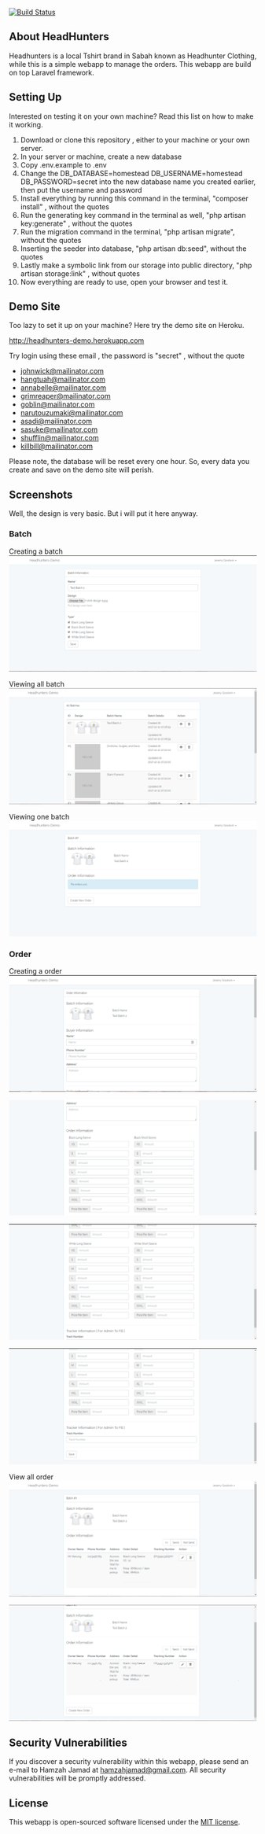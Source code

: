 [![Build Status](https://travis-ci.org/hamzahjamad/headhunters.svg?branch=master)](https://travis-ci.org/hamzahjamad/headhunters)

## About HeadHunters

Headhunters is a local Tshirt brand in Sabah known as Headhunter Clothing, while this is a simple webapp to manage the orders. This webapp are build on top Laravel framework. 

## Setting Up

Interested on testing it on your own machine? Read this list on how to make it working.

1. Download or clone this repository , either to your machine or your own server.
1. In your server or machine, create a new database
1. Copy .env.example to .env
1. Change the DB_DATABASE=homestead DB_USERNAME=homestead DB_PASSWORD=secret into the new database name you created earlier, then put the username and password
1. Install everything by running this command in the terminal, "composer install" , without the quotes
1. Run the generating key command in the terminal as well, "php artisan key:generate" , without the quotes
1. Run the migration command in the terminal, "php artisan migrate", without the quotes
1. Inserting the seeder into database, "php artisan db:seed", without the quotes
1. Lastly make a symbolic link from our storage into public directory, "php artisan storage:link" , without quotes
1. Now everything are ready to use, open your browser and test it.

## Demo Site

Too lazy to set it up on your machine? Here try the demo site on Heroku.

http://headhunters-demo.herokuapp.com

Try login using these email , the password is "secret" , without the quote
* johnwick@mailinator.com
* hangtuah@mailinator.com
* annabelle@mailinator.com
* grimreaper@mailinator.com
* goblin@mailinator.com
* narutouzumaki@mailinator.com
* asadi@mailinator.com
* sasuke@mailinator.com
* shufflin@mailinator.com
* killbill@mailinator.com

Please note, the database will be reset every one hour. So, every data you create and save on the demo site will perish.


## Screenshots

Well, the design is very basic. But i will put it here anyway.

### Batch
Creating a batch
![create batch](public/images/headhunter-create-batch.png?raw=true "Creating a batch")

Viewing all batch
![all batch](public/images/headhunter-all-batch.png?raw=true "Viewing all batch")

Viewing one batch
![view batch](public/images/headhunter-view-batch.png?raw=true "Viewing one batch")


### Order
Creating a order
![create order](public/images/headhunter-create-order-part-1.png?raw=true "Creating a order part 1")

![create order](public/images/headhunter-create-order-part-2.png?raw=true "Creating a order part 2")

![create order](public/images/headhunter-create-order-part-3.png?raw=true "Creating a order part 3")

![create order](public/images/headhunter-create-order-part-4.png?raw=true "Creating a order part 4")


View all order
![view order](public/images/headhunter-view-order-part-1.png?raw=true "View order part 1")

![view order](public/images/headhunter-view-order-part-2.png?raw=true "View order part 2")


## Security Vulnerabilities

If you discover a security vulnerability within this webapp, please send an e-mail to Hamzah Jamad at hamzahjamad@gmail.com. All security vulnerabilities will be promptly addressed.

## License

This webapp is open-sourced software licensed under the [MIT license](http://opensource.org/licenses/MIT).
